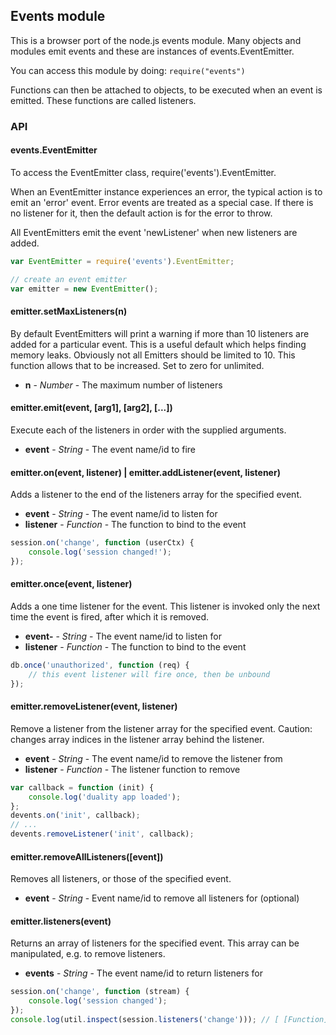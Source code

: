 ## Events module

This is a browser port of the node.js events module. Many objects and
modules emit events and these are instances of events.EventEmitter.

You can access this module by doing: `require("events")`

Functions can then be attached to objects, to be executed when an event is
emitted. These functions are called listeners.


### API


#### events.EventEmitter

To access the EventEmitter class, require('events').EventEmitter.

When an EventEmitter instance experiences an error, the typical action is to
emit an 'error' event. Error events are treated as a special case. If there
is no listener for it, then the default action is for the error to throw.

All EventEmitters emit the event 'newListener' when new listeners are added.

```javascript
var EventEmitter = require('events').EventEmitter;

// create an event emitter
var emitter = new EventEmitter();
```


#### emitter.setMaxListeners(n)

By default EventEmitters will print a warning if more than 10 listeners are
added for a particular event. This is a useful default which helps finding
memory leaks. Obviously not all Emitters should be limited to 10. This
function allows that to be increased. Set to zero for unlimited.

* __n__ - _Number_ - The maximum number of listeners


#### emitter.emit(event, [arg1], [arg2], [...])

Execute each of the listeners in order with the supplied arguments.

* __event__ - _String_ - The event name/id to fire


#### emitter.on(event, listener) | emitter.addListener(event, listener)

Adds a listener to the end of the listeners array for the specified event.

* __event__ - _String_ - The event name/id to listen for
* __listener__ - _Function_ - The function to bind to the event

```javascript
session.on('change', function (userCtx) {
    console.log('session changed!');
});
```


#### emitter.once(event, listener)

Adds a one time listener for the event. This listener is invoked only the
next time the event is fired, after which it is removed.

* __event-__ - _String_ - The event name/id to listen for
* __listener__ - _Function_ - The function to bind to the event

```javascript
db.once('unauthorized', function (req) {
    // this event listener will fire once, then be unbound
});
```


#### emitter.removeListener(event, listener)

Remove a listener from the listener array for the specified event. Caution:
changes array indices in the listener array behind the listener.

* __event__ - _String_ - The event name/id to remove the listener from
* __listener__ - _Function_ - The listener function to remove

```javascript
var callback = function (init) {
    console.log('duality app loaded');
};
devents.on('init', callback);
// ...
devents.removeListener('init', callback);
```


#### emitter.removeAllListeners([event])

Removes all listeners, or those of the specified event.

* __event__ - _String_ - Event name/id to remove all listeners for (optional)


#### emitter.listeners(event)

Returns an array of listeners for the specified event. This array can be
manipulated, e.g. to remove listeners.

* __events__ - _String_ - The event name/id to return listeners for

```javascript
session.on('change', function (stream) {
    console.log('session changed');
});
console.log(util.inspect(session.listeners('change'))); // [ [Function] ]
```
